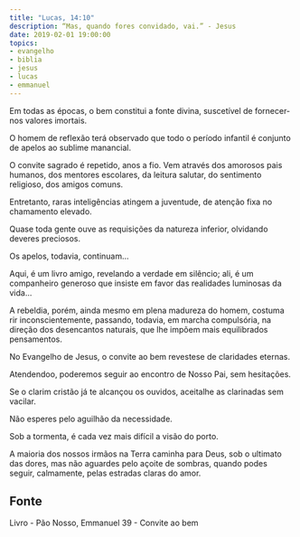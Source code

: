 ```yaml
---
title: "Lucas, 14:10"
description: “Mas, quando fores convidado, vai.” - Jesus 
date: 2019-02-01 19:00:00
topics: 
- evangelho
- biblia
- jesus
- lucas
- emmanuel
---
```


Em todas as épocas, o bem constitui a fonte divina, suscetível de fornecer­
nos valores imortais.

O homem de reflexão terá observado que todo o período infantil é conjunto
de apelos ao sublime manancial.

O convite sagrado é repetido, anos a fio. Vem através dos amorosos pais
humanos, dos mentores escolares, da leitura salutar, do sentimento religioso, dos
amigos comuns.

Entretanto, raras inteligências atingem a juventude, de atenção fixa no
chamamento elevado.

Quase toda gente ouve as requisições da natureza inferior, olvidando
deveres preciosos.

Os apelos, todavia, continuam...

Aqui, é um livro amigo, revelando a verdade em silêncio; ali, é um
companheiro generoso que insiste em favor das realidades luminosas da vida...

A rebeldia, porém, ainda mesmo em plena madureza do homem, costuma
rir inconscientemente, passando, todavia, em marcha compulsória, na direção dos
desencantos naturais, que lhe impõem mais equilibrados pensamentos.

No Evangelho de Jesus, o convite ao bem reveste­se de claridades eternas.

Atendendo­o, poderemos seguir ao encontro de Nosso Pai, sem hesitações.

Se o clarim cristão já te alcançou os ouvidos, aceita­lhe as clarinadas sem
vacilar.

Não esperes pelo aguilhão da necessidade.

Sob a tormenta, é cada vez mais difícil a visão do porto.

A maioria dos nossos irmãos na Terra caminha para Deus, sob o ultimato
das dores, mas não aguardes pelo açoite de sombras, quando podes seguir,
calmamente, pelas estradas claras do amor.



## Fonte
Livro - Pão Nosso, Emmanuel
39 - Convite ao bem
